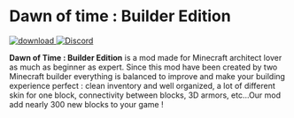 # Dawn of time : Builder Edition

[download]: https://img.shields.io/badge/loader-forge-1976d2?style=flat-square&color=orange&logo=curseforge&labelColor=0d1117
[downloadLink]: https://www.curseforge.com/minecraft/mc-mods/dawn-of-time
[ ![download][] ][downloadLink]
<a href="https://discord.gg/MrHu9MJ">
  <img alt="Discord" src="https://img.shields.io/discord/303974483591692289?color=informational&label=discord&logo=discord&style=flat-square&logoColor=white&labelColor=0d1117">
</a>

**Dawn of Time : Builder Edition** is a mod made for Minecraft architect lover as much as beginner as expert. Since this mod have been created by two Minecraft builder everything is balanced to improve and make your building experience perfect : clean inventory and well organized, a lot of different skin for one block, connectivity between blocks, 3D armors, etc…Our mod add nearly 300 new blocks to your game !
